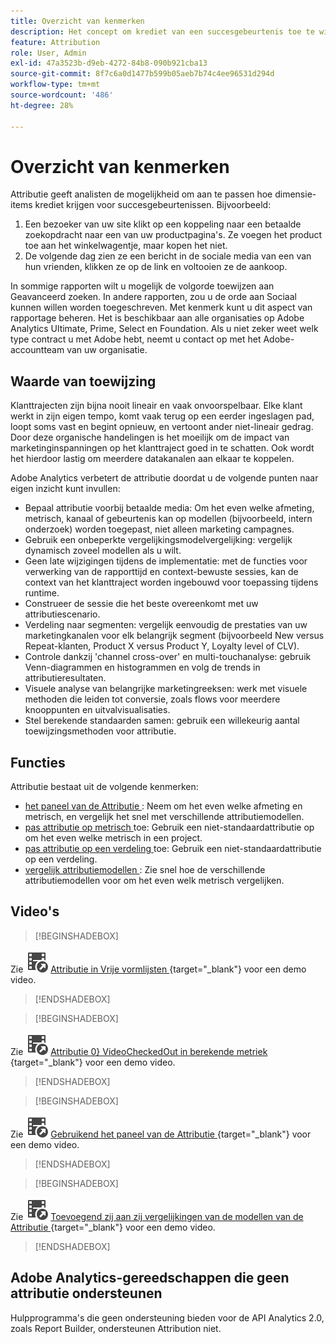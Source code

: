```yaml
---
title: Overzicht van kenmerken
description: Het concept om krediet van een succesgebeurtenis toe te wijzen aan meerdere dimensies.
feature: Attribution
role: User, Admin
exl-id: 47a3523b-d9eb-4272-84b8-090b921cba13
source-git-commit: 8f7c6a0d1477b599b05aeb7b74c4ee96531d294d
workflow-type: tm+mt
source-wordcount: '486'
ht-degree: 28%

---
```


# Overzicht van kenmerken

Attributie geeft analisten de mogelijkheid om aan te passen hoe dimensie-items krediet krijgen voor succesgebeurtenissen. Bijvoorbeeld:

1. Een bezoeker van uw site klikt op een koppeling naar een betaalde zoekopdracht naar een van uw productpagina&#39;s. Ze voegen het product toe aan het winkelwagentje, maar kopen het niet.
2. De volgende dag zien ze een bericht in de sociale media van een van hun vrienden, klikken ze op de link en voltooien ze de aankoop.

In sommige rapporten wilt u mogelijk de volgorde toewijzen aan Geavanceerd zoeken. In andere rapporten, zou u de orde aan Sociaal kunnen willen worden toegeschreven. Met kenmerk kunt u dit aspect van rapportage beheren. Het is beschikbaar aan alle organisaties op Adobe Analytics Ultimate, Prime, Select en Foundation. Als u niet zeker weet welk type contract u met Adobe hebt, neemt u contact op met het Adobe-accountteam van uw organisatie.

## Waarde van toewijzing

Klanttrajecten zijn bijna nooit lineair en vaak onvoorspelbaar. Elke klant werkt in zijn eigen tempo, komt vaak terug op een eerder ingeslagen pad, loopt soms vast en begint opnieuw, en vertoont ander niet-lineair gedrag. Door deze organische handelingen is het moeilijk om de impact van marketinginspanningen op het klanttraject goed in te schatten. Ook wordt het hierdoor lastig om meerdere datakanalen aan elkaar te koppelen.

<!--
![Attribution problem](assets/attribution_iq_problem.png)
-->

Adobe Analytics verbetert de attributie doordat u de volgende punten naar eigen inzicht kunt invullen:

* Bepaal attributie voorbij betaalde media: Om het even welke afmeting, metrisch, kanaal of gebeurtenis kan op modellen (bijvoorbeeld, intern onderzoek) worden toegepast, niet alleen marketing campagnes.
* Gebruik een onbeperkte vergelijkingsmodelvergelijking: vergelijk dynamisch zoveel modellen als u wilt.
* Geen late wijzigingen tijdens de implementatie: met de functies voor verwerking van de rapporttijd en context-bewuste sessies, kan de context van het klanttraject worden ingebouwd voor toepassing tijdens runtime.
* Construeer de sessie die het beste overeenkomt met uw attributiescenario.
* Verdeling naar segmenten: vergelijk eenvoudig de prestaties van uw marketingkanalen voor elk belangrijk segment (bijvoorbeeld New versus Repeat-klanten, Product X versus Product Y, Loyalty level of CLV).
* Controle dankzij &#39;channel cross-over&#39; en multi-touchanalyse: gebruik Venn-diagrammen en histogrammen en volg de trends in attributieresultaten.
* Visuele analyse van belangrijke marketingreeksen: werk met visuele methoden die leiden tot conversie, zoals flows voor meerdere knooppunten en uitvalvisualisaties.
* Stel berekende standaarden samen: gebruik een willekeurig aantal toewijzingsmethoden voor attributie.

## Functies

Attributie bestaat uit de volgende kenmerken:

* [ het paneel van de Attributie ](../c-panels/attribution.md): Neem om het even welke afmeting en metrisch, en vergelijk het snel met verschillende attributiemodellen.
* [ pas attributie op metrisch ](../visualizations/freeform-table/column-row-settings/column-settings.md) toe: Gebruik een niet-standaardattributie op om het even welke metrisch in een project.
* [ pas attributie op een verdeling ](../components/dimensions/t-breakdown-fa.md) toe: Gebruik een niet-standaardattributie op een verdeling.
* [ vergelijk attributiemodellen ](../components/apply-create-metrics.md): Zie snel hoe de verschillende attributiemodellen voor om het even welk metrisch vergelijken.

## Video&#39;s


>[!BEGINSHADEBOX]

Zie ![ VideoCheckedOut ](/help/assets/icons/VideoCheckedOut.svg) [ Attributie in Vrije vormlijsten ](https://video.tv.adobe.com/v/23136?quality=12&learn=on){target="_blank"} voor een demo video.

>[!ENDSHADEBOX]


>[!BEGINSHADEBOX]

Zie ![&#128279;](/help/assets/icons/VideoCheckedOut.svg) [ Attributie 0&rbrace; VideoCheckedOut in berekende metriek ](https://video.tv.adobe.com/v/23140?quality=12&learn=on){target="_blank"} voor een demo video.

>[!ENDSHADEBOX]


>[!BEGINSHADEBOX]

Zie ![ VideoCheckedOut ](/help/assets/icons/VideoCheckedOut.svg) [ Gebruikend het paneel van de Attributie ](https://video.tv.adobe.com/v/23139?quality=12&learn=on){target="_blank"} voor een demo video.

>[!ENDSHADEBOX]


>[!BEGINSHADEBOX]

Zie ![ VideoCheckedOut ](/help/assets/icons/VideoCheckedOut.svg) [ Toevoegend zij aan zij vergelijkingen van de modellen van de Attributie ](https://video.tv.adobe.com/v/23651?quality=12&learn=on){target="_blank"} voor een demo video.

>[!ENDSHADEBOX]


## Adobe Analytics-gereedschappen die geen attributie ondersteunen

Hulpprogramma&#39;s die geen ondersteuning bieden voor de API Analytics 2.0, zoals Report Builder, ondersteunen Attribution niet.
